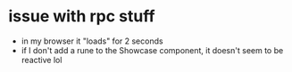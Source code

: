 # issue with rpc stuff

- in my browser it "loads" for 2 seconds
- if I don't add a rune to the Showcase component, it doesn't seem to be reactive lol
